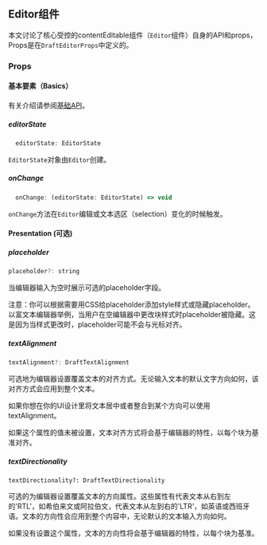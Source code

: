## Editor组件

本文讨论了核心受控的contentEditable组件（`Editor`组件）自身的API和props，Props是在`DraftEditorProps`中定义的。

### Props

#### 基本要素（Basics）

有关介绍请参阅[基础API](http://seejs.me/draft-js-cn/docs/kuai-su-kai-shi/ji-chu-api.html)。

##### editorState

```js
  editorState: EditorState
```

`EditorState`对象由`Editor`创建。

##### onChange

```js
  onChange: (editorState: EditorState) => void
```

`onChange`方法在`Editor`编辑或文本选区（selection）变化的时候触发。

#### Presentation \(可选\)

##### placeholder

```js
placeholder?: string
```

当编辑器输入为空时展示可选的placeholder字段。

注意：你可以根据需要用CSS给placeholder添加style样式或隐藏placeholder。以富文本编辑器举例，当用户在空编辑器中更改块样式时placeholder被隐藏。这是因为当样式更改时，placeholder可能不会与光标对齐。

##### textAlignment

```js
textAlignment?: DraftTextAlignment
```

可选地为编辑器设置覆盖文本的对齐方式。无论输入文本的默认文字方向如何，该对齐方式会应用到整个文本。

如果你想在你的UI设计里将文本居中或者整合到某个方向可以使用textAlignment。

如果这个属性的值未被设置，文本对齐方式将会基于编辑器的特性，以每个块为基准对齐。

##### textDirectionality

```
textDirectionality?: DraftTextDirectionality
```

可选的为编辑器设置覆盖文本的方向属性。这些属性有代表文本从右到左的'RTL'，如希伯来文或阿拉伯文，代表文本从左到右的'LTR'，如英语或西班牙语。文本的方向性会应用到整个内容中，无论默认的文本输入方向如何。

如果没有设置这个属性，文本的方向性将会基于编辑器的特性，以每个块为基准。











